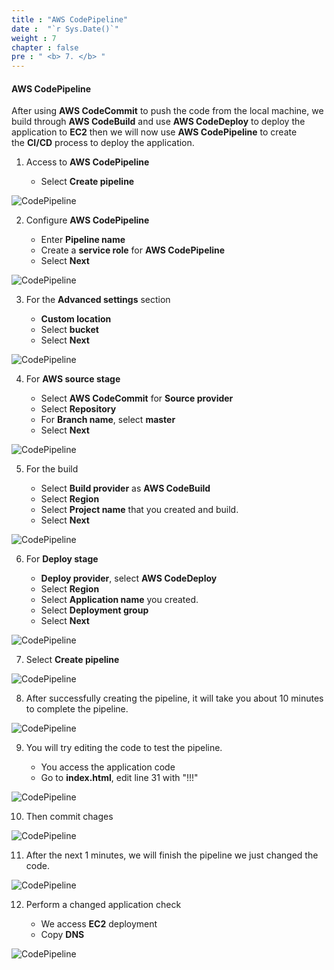 ```yaml
---
title : "AWS CodePipeline"
date :  "`r Sys.Date()`" 
weight : 7
chapter : false
pre : " <b> 7. </b> "
---
```


#### AWS CodePipeline

After using **AWS CodeCommit** to push the code from the local machine, we build through **AWS CodeBuild** and use **AWS CodeDeploy** to deploy the application to **EC2** then we will now use **AWS CodePipeline** to create the **CI/CD** process to deploy the application.

1. Access to **AWS CodePipeline**
    
    - Select **Create pipeline**

![CodePipeline](/images/7/1.png)

2. Configure **AWS CodePipeline**
    
    - Enter **Pipeline name**
    - Create a **service role** for **AWS CodePipeline**
    - Select **Next**

![CodePipeline](https://000023.awsstudygroup.com/images/7-codepipeline/0002.png?featherlight=false&width=90pc)

3. For the **Advanced settings** section
    
    - **Custom location**
    - Select **bucket**
    - Select **Next**

![CodePipeline](https://000023.awsstudygroup.com/images/7-codepipeline/0003.png?featherlight=false&width=90pc)

4. For **AWS source stage**
    
    - Select **AWS CodeCommit** for **Source provider**
    - Select **Repository**
    - For **Branch name**, select **master**
    - Select **Next**

![CodePipeline](https://000023.awsstudygroup.com/images/7-codepipeline/0004.png?featherlight=false&width=90pc)

5. For the build
    
    - Select **Build provider** as **AWS CodeBuild**
    - Select **Region**
    - Select **Project name** that you created and build.
    - Select **Next**

![CodePipeline](/images/7/2.png)

6. For **Deploy stage**
    
    - **Deploy provider**, select **AWS CodeDeploy**
    - Select **Region**
    - Select **Application name** you created.
    - Select **Deployment group**
    - Select **Next**

![CodePipeline](https://000023.awsstudygroup.com/images/7-codepipeline/0006.png?featherlight=false&width=90pc)

7. Select **Create pipeline**

![CodePipeline](https://000023.awsstudygroup.com/images/7-codepipeline/0007.png?featherlight=false&width=90pc)

8. After successfully creating the pipeline, it will take you about 10 minutes to complete the pipeline.

![CodePipeline](/images/7/3.png)

9. You will try editing the code to test the pipeline.
    
    - You access the application code
    - Go to **index.html**, edit line 31 with "!!!"

![CodePipeline](/images/7/4.png)


10. Then commit chages

![CodePipeline](/images/7/5.png)

11. After the next 1 minutes, we will finish the pipeline we just changed the code.

![CodePipeline](/images/7/6.png)

12. Perform a changed application check
    
    - We access **EC2** deployment
    - Copy **DNS**

![CodePipeline](/images/7/7.png)